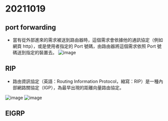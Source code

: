 # 20211019 
## port forwarding
* 當有從外部進來的需求被送到路由器時，這個需求會依據他的通訊協定（例如網頁 http），或是使用者指定的 Port 號碼，由路由器將這個需求依照 Port 號碼送到指定的裝置去。
![image](https://user-images.githubusercontent.com/62127656/137851100-e199c9ff-4d57-4c73-a706-6f95c8eb8cd7.png)
## RIP
* 路由資訊協定（英語：Routing Information Protocol，縮寫：RIP）是一種內部網路關協定（IGP），為最早出現的距離向量路由協定。

![image](https://user-images.githubusercontent.com/62127656/137854586-590eb5fa-f92b-4ebb-aaa0-0ab4e63bbcd9.png)
![image](https://user-images.githubusercontent.com/62127656/137855277-53f7a3ac-5d6c-44c6-bc45-454f400ceb6f.png)

## EIGRP
